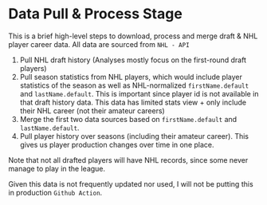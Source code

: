 # Data Pull & Process Stage
This is a brief high-level steps to download, process and merge draft & NHL player career data. All data are sourced from `NHL - API`

 1. Pull NHL draft history (Analyses mostly focus on the first-round draft players)
 2. Pull season statistics from NHL players, which would include player statistics of the season as well as NHL-normalized `firstName.default` and `lastName.default`. This is important since player id is not available in that draft history data. This data has limited stats view + only include their NHL career (not their amateur careers)
 3. Merge the first two data sources based on `firstName.default` and `lastName.default`.
 4. Pull player history over seasons (including their amateur career). This gives us player production changes over time in one place.

Note that not all drafted players will have NHL records, since some never manage to play in the league.

Given this data is not frequently updated nor used, I will not be putting this in production `Github Action`.